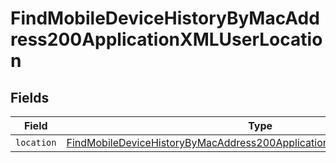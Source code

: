 # FindMobileDeviceHistoryByMacAddress200ApplicationXMLUserLocation


## Fields

| Field                                                                                                                                                                           | Type                                                                                                                                                                            | Required                                                                                                                                                                        | Description                                                                                                                                                                     |
| ------------------------------------------------------------------------------------------------------------------------------------------------------------------------------- | ------------------------------------------------------------------------------------------------------------------------------------------------------------------------------- | ------------------------------------------------------------------------------------------------------------------------------------------------------------------------------- | ------------------------------------------------------------------------------------------------------------------------------------------------------------------------------- |
| `location`                                                                                                                                                                      | [FindMobileDeviceHistoryByMacAddress200ApplicationXMLUserLocationLocation](../../models/operations/findmobiledevicehistorybymacaddress200applicationxmluserlocationlocation.md) | :heavy_minus_sign:                                                                                                                                                              | N/A                                                                                                                                                                             |